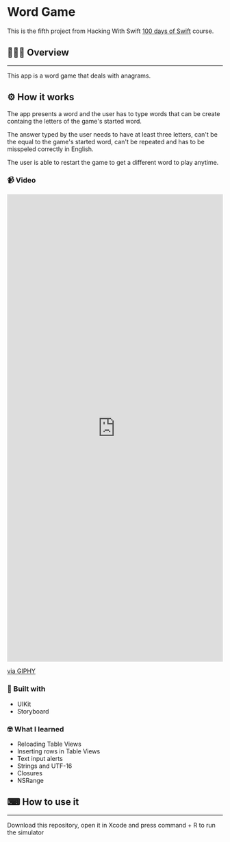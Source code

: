 <h1>Word Game</h1>

This is the fifth project from Hacking With Swift [100 days of Swift](https://www.hackingwithswift.com/100) course.

## 💁🏽‍♂️ Overview

---

This app is a word game that deals with anagrams.

## ⚙️ How it works

The app presents a word and the user has to type words that can
be create containg the letters of the game's started word.

The answer typed by the user needs to have at least three letters,
can't be the equal to the game's started word, can't be repeated and has to
be misspeled correctly in English.

The user is able to restart the game to get a different word to play anytime.

### 📹 Video

<div style="width:100%;height:0;padding-bottom:216%;position:relative;">
  <iframe src="https://giphy.com/embed/bUSL4HD4AFGMfSUtCO" width="100%" height="100%" style="position:absolute" frameBorder="0" class="giphy-embed" allowFullScreen>
  </iframe>
</div>
<p><a href="https://giphy.com/gifs/bUSL4HD4AFGMfSUtCO">via GIPHY</a></p>

### 🔨 Built with

- UIKit
- Storyboard

### 🤓 What I learned

- Reloading Table Views
- Inserting rows in Table Views
- Text input alerts
- Strings and UTF-16
- Closures
- NSRange

## ⌨ How to use it

---

Download this repository, open it in Xcode and press command + R
to run the simulator
